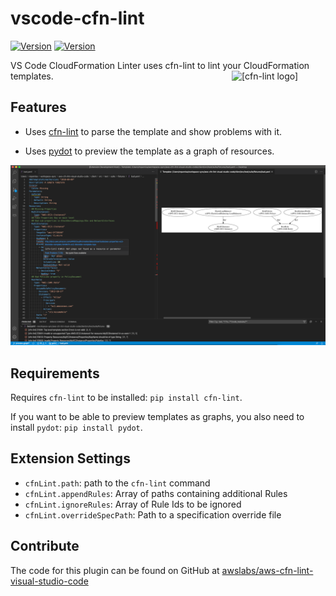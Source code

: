 # vscode-cfn-lint
[![Version](https://img.shields.io/visual-studio-marketplace/v/kddejong.vscode-cfn-lint.svg?style=flat)](https://marketplace.visualstudio.com/items?itemName=kddejong.vscode-cfn-lint)
[![Version](https://img.shields.io/visual-studio-marketplace/d/kddejong.vscode-cfn-lint.svg?style=flat
)](https://marketplace.visualstudio.com/items?itemName=kddejong.vscode-cfn-lint)

VS Code CloudFormation Linter uses cfn-lint to lint your CloudFormation templates.
<img alt="[cfn-lint logo]" src="https://raw.githubusercontent.com/awslabs/aws-cfn-lint-visual-studio-code/master/logo.png" width="150" align="right">

## Features

- Uses [cfn-lint](https://github.com/aws-cloudformation/cfn-python-lint) to parse the template and show problems with it.

- Uses [pydot]((https://pypi.org/project/pydot/)) to preview the template as a graph of resources.

![features](/images/features.png)

## Requirements

Requires `cfn-lint` to be installed: `pip install cfn-lint`.

If you want to be able to preview templates as graphs, you also need to install `pydot`: `pip install pydot`.

## Extension Settings

* `cfnLint.path`: path to the `cfn-lint` command
* `cfnLint.appendRules`: Array of paths containing additional Rules
* `cfnLint.ignoreRules`: Array of Rule Ids to be ignored
* `cfnLint.overrideSpecPath`: Path to a specification override file

## Contribute

The code for this plugin can be found on GitHub at [awslabs/aws-cfn-lint-visual-studio-code](https://github.com/awslabs/aws-cfn-lint-visual-studio-code)
